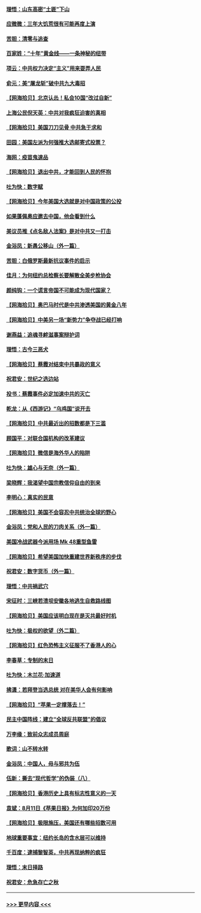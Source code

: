 #### [理悟：山东高密“土匪”下山](../pages/nsc993/n12358535.md?t=08261902) 
#### [应微微：三年大饥荒很有可能再度上演](../pages/nsc993/n12358523.md?t=08261902) 
#### [苦胆：清零与追查](../pages/nsc993/n12358501.md?t=08261902) 
#### [百家姓：“十年”黄金线——一条神秘的纽带](../pages/nsc993/n12358319.md?t=08261902) 
#### [项云：中共权力决定“主义”用来耍弄人民](../pages/nsc993/n12358172.md?t=08261902) 
#### [俞元：美“屠龙斩”破中共九大毒招](../pages/nsc993/n12357822.md?t=08261902) 
#### [【网海拾贝】北京认怂！私会10国“改过自新”](../pages/nsc993/n12357784.md?t=08261902) 
#### [上海公民倪天英：中共对我疯狂迫害的真相](../pages/nsc993/n12356341.md?t=08261902) 
#### [【网海拾贝】美国刀刀见骨 中共急于求和](../pages/nsc993/n12355511.md?t=08261902) 
#### [田园：美国左派为何强推大选邮寄式投票？](../pages/nsc993/n12352963.md?t=08261902) 
#### [海网：疫苗鬼速品](../pages/nsc993/n12354438.md?t=08261902) 
#### [【网海拾贝】退出中共，才能回到人民的怀抱](../pages/nsc993/n12352634.md?t=08261902) 
#### [吐为快：数字赋](../pages/nsc993/n12352317.md?t=08261902) 
#### [【网海拾贝】今年美国大选就是对中国政策的公投](../pages/nsc993/n12350973.md?t=08261902) 
#### [如果蓬佩奥应邀去中国，他会看到什么](../pages/nsc993/n12350945.md?t=08261902) 
#### [美议员推《点名敌人法案》是对中共又一打击](../pages/nsc993/n12350765.md?t=08261902) 
#### [金浴凤：新愚公移山（外一篇）](../pages/nsc993/n12350253.md?t=08261902) 
#### [苦胆：白俄罗斯最新抗议事件的启示](../pages/nsc993/n12349989.md?t=08261902) 
#### [佳月：为何纽约总检察长要解散全美步枪协会](../pages/nsc993/n12349939.md?t=08261902) 
#### [颜纯钩：一个谎言帝国不可能成为现代国家？](../pages/nsc993/n12349898.md?t=08261902) 
#### [【网海拾贝】奥巴马时代是中共渗透美国的黄金八年](../pages/nsc993/n12349284.md?t=08261902) 
#### [【网海拾贝】中美另一场“新势力”争夺战已经打响](../pages/nsc993/n12346998.md?t=08261902) 
#### [谢燕益：追魂寻衅滋事案辩护词](../pages/nsc993/n12346892.md?t=08261902) 
#### [理悟：古今三恶犬](../pages/nsc993/n12345190.md?t=08261902) 
#### [【网海拾贝】蔡霞对结束中共暴政的意义](../pages/nsc993/n12344263.md?t=08261902) 
#### [祝君安：世纪之选边站](../pages/nsc993/n12342382.md?t=08261902) 
#### [投书：蔡霞事件必定加速中共的灭亡](../pages/nsc993/n12341881.md?t=08261902) 
#### [乾龙：从《西游记》“乌鸡国”说开去](../pages/nsc993/n12341690.md?t=08261902) 
#### [【网海拾贝】中共最近出的招数都是下三滥](../pages/nsc993/n12341593.md?t=08261902) 
#### [顾国平：对联合国机构的改革建议](../pages/nsc993/n12339928.md?t=08261902) 
#### [【网海拾贝】微信是海外华人的陷阱](../pages/nsc993/n12338868.md?t=08261902) 
#### [吐为快：雄心与无奈（外一篇）](../pages/nsc993/n12338132.md?t=08261902) 
#### [梁晓辉：我渴望中国宗教信仰自由的到来](../pages/nsc993/n12336657.md?t=08261902) 
#### [李明心：真实的民意](../pages/nsc993/n12336089.md?t=08261902) 
#### [【网海拾贝】美国不会容忍中共统治全球的野心](../pages/nsc993/n12336063.md?t=08261902) 
#### [金浴凤：党和人民的刀肉关系（外一篇）](../pages/nsc993/n12335834.md?t=08261902) 
#### [美国冷战武器今派用场 Mk 48重型鱼雷](../pages/nsc993/n12335354.md?t=08261902) 
#### [【网海拾贝】希望美国加快重建世界新秩序的步伐](../pages/nsc993/n12334224.md?t=08261902) 
#### [祝君安：数字货币（外一篇）](../pages/nsc993/n12334186.md?t=08261902) 
#### [理悟：中共祸武穴](../pages/nsc993/n12333962.md?t=08261902) 
#### [宋征时：三峡若溃坝安徽各地逃生自救路线图](../pages/nsc993/n12332450.md?t=08261902) 
#### [【网海拾贝】美国应该明白现在是灭共最好时机](../pages/nsc993/n12332313.md?t=08261902) 
#### [吐为快：极权的欲望（外二篇）](../pages/nsc993/n12332089.md?t=08261902) 
#### [【网海拾贝】红色恐怖主义征服不了香港人的心](../pages/nsc993/n12329296.md?t=08261902) 
#### [李春草：专制的末日](../pages/nsc993/n12329079.md?t=08261902) 
#### [吐为快：木兰花‧加速道](../pages/nsc993/n12327366.md?t=08261902) 
#### [拂潇：若拜登当选总统 对在美华人会有何影响](../pages/nsc993/n12295996.md?t=08261902) 
#### [【网海拾贝】“苹果一定撑落去！”](../pages/nsc993/n12326784.md?t=08261902) 
#### [民主中国阵线：建立“全球反共联盟”的倡议](../pages/nsc993/n12324177.md?t=08261902) 
#### [万李缘：致前众志成员周庭](../pages/nsc993/n12324635.md?t=08261902) 
#### [歌词：山不转水转](../pages/nsc993/n12324599.md?t=08261902) 
#### [金浴凤：中国人，毋与邪共为伍](../pages/nsc993/n12324257.md?t=08261902) 
#### [伍新：撕去“现代哲学”的伪装（八）](../pages/nsc993/n12324188.md?t=08261902) 
#### [【网海拾贝】香港历史上具有标志性意义的一天](../pages/nsc993/n12324021.md?t=08261902) 
#### [袁斌：8月11日《苹果日报》为何加印20万份](../pages/nsc993/n12323955.md?t=08261902) 
#### [【网海拾贝】极限施压，美国还有哪些招数可用](../pages/nsc993/n12322512.md?t=08261902) 
#### [地球重要事宜：纽约长岛的含水层可以维持](../pages/nsc993/n12321844.md?t=08261902) 
#### [千百度：逮捕黎智英，中共再现纳粹的疯狂](../pages/nsc993/n12321777.md?t=08261902) 
#### [理悟：末日择路](../pages/nsc993/n12320812.md?t=08261902) 
#### [祝君安：危急存亡之秋](../pages/nsc993/n12320795.md?t=08261902) 

----
#### [ >>> 更早内容 <<< ](../indexes/nsc993-earlier.md)
